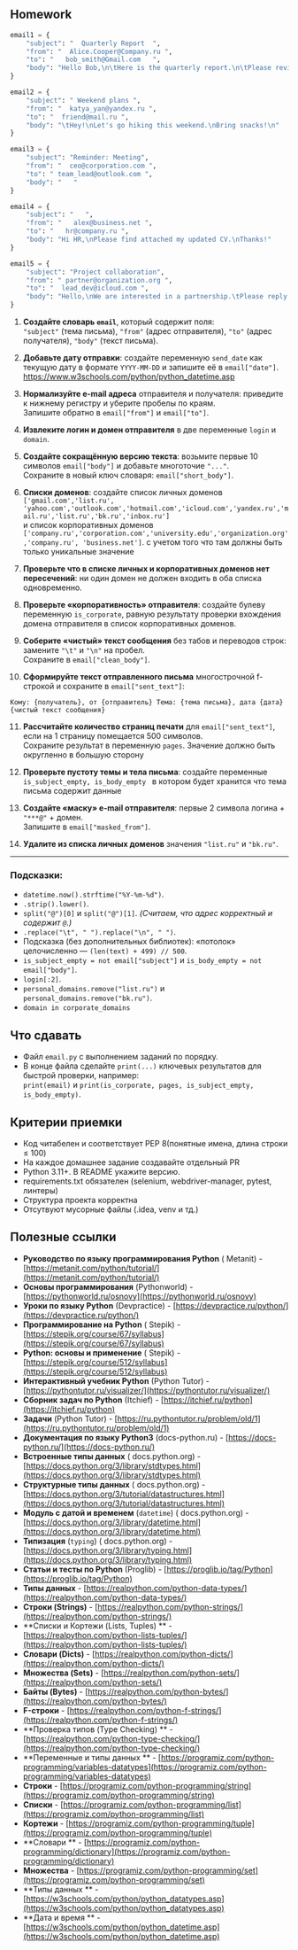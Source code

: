 ## Homework

```python
email1 = {
    "subject": "  Quarterly Report  ",
    "from": "  Alice.Cooper@Company.ru ",
    "to": "   bob_smith@Gmail.com   ",
    "body": "Hello Bob,\n\tHere is the quarterly report.\n\tPlease review and let me know your feedback.\n\nBest,\nAlice"
}

email2 = {
    "subject": " Weekend plans ",
    "from": "  katya_yan@yandex.ru ",
    "to": "  friend@mail.ru ",
    "body": "\tHey!\nLet's go hiking this weekend.\nBring snacks!\n"
}

email3 = {
    "subject": "Reminder: Meeting",
    "from": "  ceo@corporation.com ",
    "to": " team_lead@outlook.com ",
    "body": "   "
}

email4 = {
    "subject": "   ",
    "from": "   alex@business.net ",
    "to": "   hr@company.ru ",
    "body": "Hi HR,\nPlease find attached my updated CV.\nThanks!"
}

email5 = {
    "subject": "Project collaboration",
    "from": " partner@organization.org ",
    "to": "  lead_dev@icloud.com ",
    "body": "Hello,\nWe are interested in a partnership.\tPlease reply soon.\nRegards,\nTeam"
}
```

1. **Создайте словарь `email`**, который содержит поля:  
   `"subject"` (тема письма), `"from"` (адрес отправителя), `"to"` (адрес получателя), `"body"` (текст письма).

2. **Добавьте дату отправки**: создайте переменную `send_date` как текущую дату в формате `YYYY-MM-DD` и запишите её в
   `email["date"]`.  
   https://www.w3schools.com/python/python_datetime.asp
3. **Нормализуйте e-mail адреса** отправителя и получателя: приведите к нижнему регистру и уберите пробелы по краям.  
   Запишите обратно в `email["from"]` и `email["to"]`.

4. **Извлеките логин и домен отправителя** в две переменные `login` и `domain`.

5. **Создайте сокращённую версию текста**: возьмите первые 10 символов `email["body"]` и добавьте многоточие `"..."`.  
   Сохраните в новый ключ словаря: `email["short_body"]`.

6. **Списки доменов**: создайте список личных доменов  
   `['gmail.com','list.ru', 'yahoo.com','outlook.com','hotmail.com','icloud.com','yandex.ru','mail.ru','list.ru','bk.ru','inbox.ru']`  
   и список корпоративных доменов  
   `['company.ru','corporation.com','university.edu','organization.org','company.ru', 'business.net']`.
   с учетом того что там должны быть только уникальные значение
7. **Проверьте что в списке личных и корпоративных доменов нет пересечений**: ни один домен не должен входить в оба
   списка одновременно.
8. **Проверьте «корпоративность» отправителя**: создайте булеву переменную `is_corporate`, равную результату проверки
   вхождения домена отправителя в список корпоративных доменов.

9. **Соберите «чистый» текст сообщения** без табов и переводов строк: замените `"\t"` и `"\n"` на пробел.  
   Сохраните в `email["clean_body"]`.

10. **Сформируйте текст отправленного письма** многострочной f-строкой и сохраните в `email["sent_text"]`:

`Кому: {получатель}, от {отправитель}
Тема: {тема письма}, дата {дата}
{чистый текст сообщения}`

11. **Рассчитайте количество страниц печати** для `email["sent_text"]`, если на 1 страницу помещается 500 символов.  
    Сохраните результат в переменную `pages`. Значение должно быть округленно в большую сторону

12. **Проверьте пустоту темы и тела письма**: создайте переменные  `is_subject_empty, is_body_empty ` в котором будет
    хранится что тема письма содержит данные


13. **Создайте «маску» e-mail отправителя**: первые 2 символа логина + `"***@"` + домен.  
    Запишите в `email["masked_from"]`.

14. **Удалите из списка личных доменов** значения `"list.ru"` и `"bk.ru"`.

----------

### Подсказки:

- `datetime.now().strftime("%Y-%m-%d")`.
- `.strip().lower()`.
- `split("@")[0]` и `split("@")[1]`.   _(Считаем, что адрес корректный и содержит `@`.)_
- `.replace("\t", " ").replace("\n", " ")`.
- Подсказка (без дополнительных библиотек): «потолок» целочисленно — `(len(text) + 499) // 500`.
- `is_subject_empty = not email["subject"]` и `is_body_empty = not email["body"]`.
- `login[:2]`.
- `personal_domains.remove("list.ru")` и `personal_domains.remove("bk.ru")`.
- `domain in corporate_domains`
        
## Что сдавать

- Файл `email.py` с выполнением заданий по порядку.
- В конце файла сделайте `print(...)` ключевых результатов для быстрой проверки, например:  
  `print(email)` и `print(is_corporate, pages, is_subject_empty, is_body_empty)`.

## Критерии приемки

* Код читабелен и соответствует PEP 8(понятные имена, длина строки ≤ 100)
* На каждое домашнее задание создавайте отдельный PR
* Python 3.11+. В README укажите версию.
* requirements.txt обязателен (selenium, webdriver-manager, pytest, линтеры)
* Структура проекта корректна
* Отсутвуют мусорные файлы (.idea, venv и тд.)

## Полезные ссылки

* **Руководство по языку программирования Python** (
  Metanit) - [https://metanit.com/python/tutorial/](https://metanit.com/python/tutorial/)
* **Основы программирования** (Pythonworld) - [https://pythonworld.ru/osnovy](https://pythonworld.ru/osnovy)
* **Уроки по языку Python** (Devpractice) - [https://devpractice.ru/python/](https://devpractice.ru/python/)
* **Программирование на Python** (
  Stepik) - [https://stepik.org/course/67/syllabus](https://stepik.org/course/67/syllabus)
* **Python: основы и применение** (
  Stepik) - [https://stepik.org/course/512/syllabus](https://stepik.org/course/512/syllabus)
* **Интерактивный учебник Python** (Python
  Tutor) - [https://pythontutor.ru/visualizer/](https://pythontutor.ru/visualizer/)
* **Сборник задач по Python** (Itchief) - [https://itchief.ru/python](https://itchief.ru/python)
* **Задачи** (Python Tutor) - [https://ru.pythontutor.ru/problem/old/1](https://ru.pythontutor.ru/problem/old/1)
* **Документация по языку Python3** (docs-python.ru) - [https://docs-python.ru/](https://docs-python.ru/)
* **Встроенные типы данных** (
  docs.python.org) - [https://docs.python.org/3/library/stdtypes.html](https://docs.python.org/3/library/stdtypes.html)
* **Структурные типы данных** (
  docs.python.org) - [https://docs.python.org/3/tutorial/datastructures.html](https://docs.python.org/3/tutorial/datastructures.html)
* **Модуль с датой и временем** (`datetime`) (
  docs.python.org) - [https://docs.python.org/3/library/datetime.html](https://docs.python.org/3/library/datetime.html)
* **Типизация** (`typing`) (
  docs.python.org) - [https://docs.python.org/3/library/typing.html](https://docs.python.org/3/library/typing.html)
* **Статьи и тесты по Python** (Proglib) - [https://proglib.io/tag/Python](https://proglib.io/tag/Python)
* **Типы данных** - [https://realpython.com/python-data-types/](https://realpython.com/python-data-types/)
* **Строки (Strings)** - [https://realpython.com/python-strings/](https://realpython.com/python-strings/)
* **Списки и Кортежи (Lists, Tuples)
  ** - [https://realpython.com/python-lists-tuples/](https://realpython.com/python-lists-tuples/)
* **Словари (Dicts)** - [https://realpython.com/python-dicts/](https://realpython.com/python-dicts/)
* **Множества (Sets)** - [https://realpython.com/python-sets/](https://realpython.com/python-sets/)
* **Байты (Bytes)** - [https://realpython.com/python-bytes/](https://realpython.com/python-bytes/)
* **F-строки** - [https://realpython.com/python-f-strings/](https://realpython.com/python-f-strings/)
* **Проверка типов (Type Checking)
  ** - [https://realpython.com/python-type-checking/](https://realpython.com/python-type-checking/)
* **Переменные и типы данных
  ** - [https://programiz.com/python-programming/variables-datatypes](https://programiz.com/python-programming/variables-datatypes)
* **Строки** - [https://programiz.com/python-programming/string](https://programiz.com/python-programming/string)
* **Списки** - [https://programiz.com/python-programming/list](https://programiz.com/python-programming/list)
* **Кортежи** - [https://programiz.com/python-programming/tuple](https://programiz.com/python-programming/tuple)
* **Словари
  ** - [https://programiz.com/python-programming/dictionary](https://programiz.com/python-programming/dictionary)
* **Множества** - [https://programiz.com/python-programming/set](https://programiz.com/python-programming/set)
* **Типы данных
  ** - [https://w3schools.com/python/python_datatypes.asp](https://w3schools.com/python/python_datatypes.asp)
* **Дата и время
  ** - [https://w3schools.com/python/python_datetime.asp](https://w3schools.com/python/python_datetime.asp)
  
  
